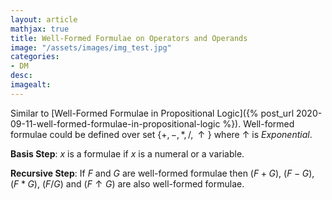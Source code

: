 ```yaml
---
layout: article
mathjax: true
title: Well-Formed Formulae on Operators and Operands
image: "/assets/images/img_test.jpg"
categories:
- DM
desc:   
imagealt: 
---
```


Similar to [Well-Formed Formulae in Propositional Logic]({% post_url 2020-09-11-well-formed-formulae-in-propositional-logic %}). Well-formed formulae could be defined over set $\{ +, -, *, /, \uparrow \}$ where $\uparrow$ is *Exponential*.


































































































































































































































































































































































**Basis Step**:  $x$ is a formulae if $x$ is a numeral or a variable.

































































































































































































































































































































































**Recursive Step**: If $F$ and $G$ are well-formed formulae then $(F + G)$, $(F - G)$, $(F*G)$, $(F/G)$ and $(F \uparrow G)$ are also well-formed formulae.

































































































































































































































































































































































